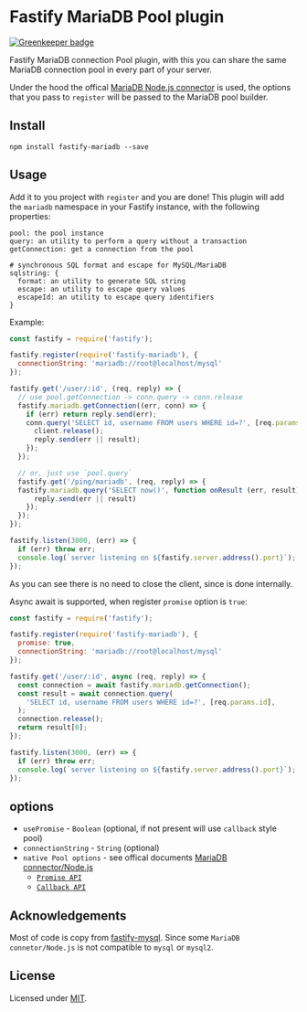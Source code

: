 # Fastify MariaDB Pool plugin

[![Greenkeeper badge](https://badges.greenkeeper.io/victor0801x/fastify-mariadb.svg)](https://greenkeeper.io/)

Fastify MariaDB connection Pool plugin, with this you can share the same MariaDB connection pool in every part of your server.

Under the hood the offical [MariaDB Node.js connector](https://github.com/MariaDB/mariadb-connector-nodejs) is used, the options that you pass to `register` will be passed to the MariaDB pool builder.

## Install
```
npm install fastify-mariadb --save
```

## Usage
Add it to you project with `register` and you are done!
This plugin will add the `mariadb` namespace in your Fastify instance, with the following properties:

```
pool: the pool instance
query: an utility to perform a query without a transaction
getConnection: get a connection from the pool

# synchronous SQL format and escape for MySQL/MariaDB
sqlstring: {
  format: an utility to generate SQL string
  escape: an utility to escape query values
  escapeId: an utility to escape query identifiers
}
```

Example:
```js
const fastify = require('fastify');

fastify.register(require('fastify-mariadb'), {
  connectionString: 'mariadb://root@localhost/mysql'
});

fastify.get('/user/:id', (req, reply) => {
  // use pool.getConnection -> conn.query -> conn.release
  fastify.mariadb.getConnection((err, conn) => {
    if (err) return reply.send(err);
    conn.query('SELECT id, username FROM users WHERE id=?', [req.params.id], function onResult (err, result) {
      client.release();
      reply.send(err || result);
    });
  });

  // or, just use `pool.query`
  fastify.get('/ping/mariadb', (req, reply) => {
  fastify.mariadb.query('SELECT now()', function onResult (err, result) {
      reply.send(err || result)
    });
  });
});

fastify.listen(3000, (err) => {
  if (err) throw err;
  console.log(`server listening on ${fastify.server.address().port}`);
});
```
As you can see there is no need to close the client, since is done internally.

Async await is supported, when register `promise` option is `true`:
```js
const fastify = require('fastify');

fastify.register(require('fastify-mariadb'), {
  promise: true,
  connectionString: 'mariadb://root@localhost/mysql'
});

fastify.get('/user/:id', async (req, reply) => {
  const connection = await fastify.mariadb.getConnection();
  const result = await connection.query(
    'SELECT id, username FROM users WHERE id=?', [req.params.id],
  );
  connection.release();
  return result[0];
});

fastify.listen(3000, (err) => {
  if (err) throw err;
  console.log(`server listening on ${fastify.server.address().port}`);
});
```

## options
* `usePromise` - `Boolean` (optional, if not present will use `callback` style pool)
* `connectionString` - `String` (optional)
* `native Pool options` - see offical documents [MariaDB connector/Node.js](https://mariadb.com/kb/en/library/about-mariadb-connector-nodejs/)
  * [`Promise API`](https://github.com/MariaDB/mariadb-connector-nodejs/blob/master/documentation/promise-api.md#promise-api)
  * [`Callback API`](https://github.com/MariaDB/mariadb-connector-nodejs/blob/master/documentation/callback-api.md#callback-api)

## Acknowledgements

Most of code is copy from [fastify-mysql](https://github.com/fastify/fastify-mysql).
Since some `MariaDB connetor/Node.js` is not compatible to `mysql` or `mysql2`.

## License

Licensed under [MIT](./LICENSE).
